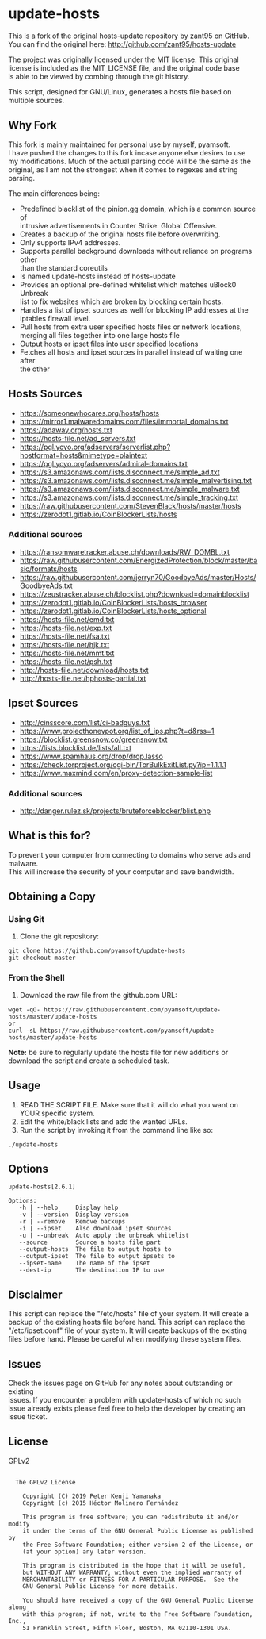 # update-hosts
This is a fork of the original hosts-update repository by zant95 on GitHub.  
You can find the original here: http://github.com/zant95/hosts-update

The project was originally licensed under the MIT license. This original  
license is included as the MIT_LICENSE file, and the original code base  
is able to be viewed by combing through the git history.

This script, designed for GNU/Linux, generates a hosts file based on multiple
sources.

## Why Fork

This fork is mainly maintained for personal use by myself, pyamsoft.  
I have pushed the changes to this fork incase anyone else desires to use  
my modifications. Much of the actual parsing code will be the same as the  
original, as I am not the strongest when it comes to regexes and string  
parsing.

The main differences being:

- Predefined blacklist of the pinion.gg domain, which is a common source of  
  intrusive advertisements in Counter Strike: Global Offensive.
- Creates a backup of the original hosts file before overwriting.
- Only supports IPv4 addresses.
- Supports parallel background downloads without reliance on programs other  
  than the standard coreutils
- Is named update-hosts instead of hosts-update
- Provides an optional pre-defined whitelist which matches uBlock0 Unbreak  
  list to fix websites which are broken by blocking certain hosts.
- Handles a list of ipset sources as well for blocking IP addresses at the  
  iptables firewall level.
- Pull hosts from extra user specified hosts files or network locations,  
  merging all files together into one large hosts file
- Output hosts or ipset files into user specified locations
- Fetches all hosts and ipset sources in parallel instead of waiting one after  
  the other

## Hosts Sources

- https://someonewhocares.org/hosts/hosts
- https://mirror1.malwaredomains.com/files/immortal_domains.txt
- https://adaway.org/hosts.txt
- https://hosts-file.net/ad_servers.txt
- https://pgl.yoyo.org/adservers/serverlist.php?hostformat=hosts&mimetype=plaintext
- https://pgl.yoyo.org/adservers/admiral-domains.txt
- https://s3.amazonaws.com/lists.disconnect.me/simple_ad.txt
- https://s3.amazonaws.com/lists.disconnect.me/simple_malvertising.txt
- https://s3.amazonaws.com/lists.disconnect.me/simple_malware.txt
- https://s3.amazonaws.com/lists.disconnect.me/simple_tracking.txt
- https://raw.githubusercontent.com/StevenBlack/hosts/master/hosts
- https://zerodot1.gitlab.io/CoinBlockerLists/hosts

### Additional sources

- https://ransomwaretracker.abuse.ch/downloads/RW_DOMBL.txt
- https://raw.githubusercontent.com/EnergizedProtection/block/master/basic/formats/hosts
- https://raw.githubusercontent.com/jerryn70/GoodbyeAds/master/Hosts/GoodbyeAds.txt
- https://zeustracker.abuse.ch/blocklist.php?download=domainblocklist
- https://zerodot1.gitlab.io/CoinBlockerLists/hosts_browser
- https://zerodot1.gitlab.io/CoinBlockerLists/hosts_optional
- https://hosts-file.net/emd.txt
- https://hosts-file.net/exp.txt
- https://hosts-file.net/fsa.txt
- https://hosts-file.net/hjk.txt
- https://hosts-file.net/mmt.txt
- https://hosts-file.net/psh.txt
- http://hosts-file.net/download/hosts.txt
- http://hosts-file.net/hphosts-partial.txt

## Ipset Sources

- http://cinsscore.com/list/ci-badguys.txt
- https://www.projecthoneypot.org/list_of_ips.php?t=d&rss=1
- https://blocklist.greensnow.co/greensnow.txt
- https://lists.blocklist.de/lists/all.txt
- https://www.spamhaus.org/drop/drop.lasso
- https://check.torproject.org/cgi-bin/TorBulkExitList.py?ip=1.1.1.1
- https://www.maxmind.com/en/proxy-detection-sample-list

### Additional sources

- http://danger.rulez.sk/projects/bruteforceblocker/blist.php

## What is this for?

To prevent your computer from connecting to domains who serve ads and malware.  
This will increase the security of your computer and save bandwidth.

## Obtaining a Copy
### Using Git

1. Clone the git repository:  
```
git clone https://github.com/pyamsoft/update-hosts
git checkout master
```

### From the Shell

1. Download the raw file from the github.com URL:  
```
wget -qO- https://raw.githubusercontent.com/pyamsoft/update-hosts/master/update-hosts  
or  
curl -sL https://raw.githubusercontent.com/pyamsoft/update-hosts/master/update-hosts
```

**Note:** be sure to regularly update the hosts file for new additions or
download the script and create a scheduled task.

## Usage

1. READ THE SCRIPT FILE. Make sure that it will do what you want on YOUR
specific system.
2. Edit the white/black lists and add the wanted URLs.
3. Run the script by invoking it from the command line like so:  
```
./update-hosts
```

## Options

```
update-hosts[2.6.1]

Options:
   -h | --help     Display help
   -v | --version  Display version
   -r | --remove   Remove backups
   -i | --ipset    Also download ipset sources
   -u | --unbreak  Auto apply the unbreak whitelist
   --source        Source a hosts file part
   --output-hosts  The file to output hosts to
   --output-ipset  The file to output ipsets to
   --ipset-name    The name of the ipset
   --dest-ip       The destination IP to use
```

## Disclaimer

This script can replace the "/etc/hosts" file of your system. It will create a  
backup of the existing hosts file before hand. This script can replace the  
"/etc/ipset.conf" file of your system. It will create backups of the existing  
files before hand. Please be careful when modifying these system files.

## Issues

Check the issues page on GitHub for any notes about outstanding or existing  
issues. If you encounter a problem with update-hosts of which no such  
issue already exists please feel free to help the developer by creating an  
issue ticket.

## License

GPLv2

```

  The GPLv2 License

    Copyright (C) 2019 Peter Kenji Yamanaka
    Copyright (c) 2015 Héctor Molinero Fernández

    This program is free software; you can redistribute it and/or modify
    it under the terms of the GNU General Public License as published by
    the Free Software Foundation; either version 2 of the License, or
    (at your option) any later version.

    This program is distributed in the hope that it will be useful,
    but WITHOUT ANY WARRANTY; without even the implied warranty of
    MERCHANTABILITY or FITNESS FOR A PARTICULAR PURPOSE.  See the
    GNU General Public License for more details.

    You should have received a copy of the GNU General Public License along
    with this program; if not, write to the Free Software Foundation, Inc.,
    51 Franklin Street, Fifth Floor, Boston, MA 02110-1301 USA.

```
